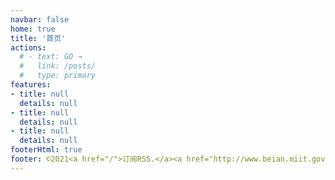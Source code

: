```yaml
---
navbar: false
home: true
title: '首页'
actions:
  # - text: GO →
  #   link: /posts/
  #   type: primary
features:
- title: null
  details: null
- title: null
  details: null
- title: null
  details: null
footerHtml: true  
footer: ©2021<a href="/">订阅RSS.</a><a href="http://www.beian.miit.gov.cn" target="_blank" rel="nofollow">粤ICP备14048036号.</a>
---
```


<SearchBox />

#          
#     